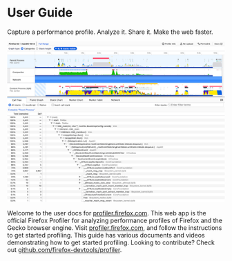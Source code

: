 # User Guide

Capture a performance profile. Analyze it. Share it. Make the web faster.

![Screenshot of profiler.firefox.com](./images/screenshot-2021-10-21.png)

Welcome to the user docs for [profiler.firefox.com](https://profiler.firefox.com). This web app is the official Firefox Profiler for analyzing performance profiles of Firefox and the Gecko browser engine. Visit [profiler.firefox.com](https://profiler.firefox.com), and follow the instructions to get started profiling. This guide has various documents and videos demonstrating how to get started profiling. Looking to contribute? Check out [github.com/firefox-devtools/profiler](https://github.com/firefox-devtools/profiler).
